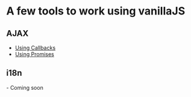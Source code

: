 A few tools to work using vanillaJS
======


<h2>AJAX</h2>

- [Using Callbacks](https://github.com/Caballerog/vanilla-utils/blob/master/ajax/callbacks/README.md)
- [Using Promises](https://github.com/Caballerog/vanilla-utils/blob/master/ajax/promises/README.md)

<h2> i18n </h2>
- Coming soon

